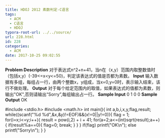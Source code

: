 ```yaml
---
title: HDOJ 2012 素数判定-C语言
tags:
  - ACM
  - C语言
  - HDOJ
typora-root-url: ../../source/
url: 228.html
id: 228
categories:
  - ACM
date: 2017-10-25 09:02:55
---
```


**Problem Description** 对于表达式n^2+n+41，当n在（x,y）范围内取整数值时（包括x,y）(-39<=x<y<=50)，判定该表达式的值是否都为素数。 **Input** 输入数据有多组，每组占一行，由两个整数x，y组成，当x=0,y=0时，表示输入结束，该行不做处理。 **Output** 对于每个给定范围内的取值，如果表达式的值都为素数，则输出"OK",否则请输出“Sorry”,每组输出占一行。 **Sample Input** 0 1 0 0 **Sample Output** OK

#include <stdio.h>
#include <math.h>
int main(){
	int a,b,i,x,y,flag,result;
	while((scanf("%d %d",&x,&y)!=EOF)&&(x!=0||y!=0)){
		flag = 1;
		for(i=x;i<=y;i++){
			result = pow(i,2) + i + 41;
			for(a=2;a<=(int)sqrt(result);a++){
				if(result%a==0){
					flag=0;
					break;
				}
			}
		}
		if(flag)
			printf("OK\\n");
		else
			printf("Sorry\\n");
	}
}